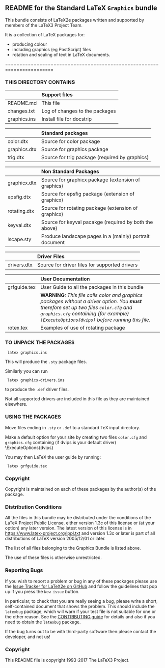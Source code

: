 ## README for the  Standard LaTeX `Graphics` bundle

This bundle consists of LaTeX2e packages written and supported by
members of the LaTeX3 Project Team.

It is a collection of LaTeX packages for:
- producing colour
- including graphics (eg PostScript) files 
- rotation and scaling of text
in LaTeX documents.

=======================================================================


### THIS DIRECTORY CONTAINS 

| | Support files | 
| --- | :--- |
| README.md      | This file |
| changes.txt    | Log of changes to the packages |
| graphics.ins   | Install file for docstrip |

| | Standard packages | 
| --- | :--- |
|color.dtx      | Source for color package |
|graphics.dtx   | Source for graphics package |
|trig.dtx       | Source for trig package (required by graphics) |

| | Non Standard Packages |
| --- | :--- |
|graphicx.dtx   | Source for graphicx package (extension of graphics) |
|epsfig.dtx     | Source for epsfig package (extension of graphicx) |
|rotating.dtx   | Source for rotating package (extension of graphicx) |
|keyval.dtx     | Source for keyval pacakge (required by both the above) |
|lscape.sty     | Produce landscape pages in a (mainly) portrait document |

| | Driver Files |
| --- | :--- |
|drivers.dtx    | Source for driver files for supported drivers |

| | User Documentation |
| --- | :--- |
|grfguide.tex   | User Guide to all the packages in this bundle |
|               | **WARNING:** *This file calls color and graphics packages without a driver option.  You **must** therefore set up two files `color.cfg` and `graphics.cfg` containing (for example) `\ExecuteOptions{dvips}` before running this file.* |
|rotex.tex      | Examples of use of rotating package |



### TO UNPACK THE PACKAGES

     latex graphics.ins

This will produce the `.sty` package files.

Similarly you can run

     latex graphics-drivers.ins

to produce the `.def` driver files.

Not all supported drivers are included in this file as they are
maintained elsewhere.


### USING THE PACKAGES

Move files ending in `.sty` or  `.def`  to a standard TeX input directory.

Make a default option for your site by creating two files `color.cfg` and `graphics.cfg`
containing (if dvips is your default driver)
     \ExecuteOptions{dvips}

You may then LaTeX the user guide by running:

     latex grfguide.tex



### Copyright

Copyright is maintained on each of these packages by the author(s)
of the package. 


### Distribution Conditions

All the files in this bundle may be distributed under the conditions
of the LaTeX Project Public License, either version 1.3c of this
license or (at your option) any later version.  The latest version of
this license is in
    https://www.latex-project.org/lppl.txt
and version 1.3c or later is part of all distributions of LaTeX 
version 2005/12/01 or later.

The list of all files belonging to the Graphics Bundle is listed above.

The use of these files is otherwise unrestricted.


### Reporting Bugs

If you wish to report a problem or bug in any of these packages
please use the 
[Issue Tracker for LaTeX2e on GitHub](https://github.com/latex3/latex2e/issues)
and follow the guidelines that pop up if you press the `New issue` button.


In particular, to check that you are really seeing a bug, please write
a short, self-contained document that shows the problem. This should
include the `latexbug` package, which will warn if your test file is
not suitable for one or the other reason. See the [CONTRIBUTING
guide](https://github.com/latex3/latex2e/blob/master/CONTRIBUTING.md)
for details and also if you need to obtain the `latexbug` package.

If the bug turns out to be with third-party software then please
contact the developer, and not us!



### Copyright

This README file is copyright 1993-2017 The LaTeX3 Project.

